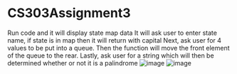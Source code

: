# CS303Assignment3
Run code and it will display state map data
It will ask user to enter state name, if state is in map then it will return with capital
Next, ask user for 4 values to be put into a queue. Then the function will move the front element of the queue to the rear.
Lastly, ask user for a string which will then be determined whether or not it is a palindrome
![image](https://user-images.githubusercontent.com/106999071/205824830-2de6f0a8-4b79-4f51-a957-90c8471e07c7.png)
![image](https://user-images.githubusercontent.com/106999071/205824847-fdaa8d40-08e0-4893-8552-f858b3714292.png)
